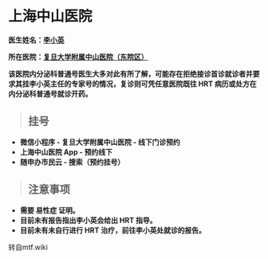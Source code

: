 # 上海中山医院

**医生姓名：[李小英](https://www.haodf.com/doctor/13154.html)**

**所在医院：[复旦大学附属中山医院（东院区）](https://amap.com/place/B0FFF5RB0L)**

**该医院内分泌科普通号医生大多对此有所了解，可能存在拒绝接诊首诊就诊者并要求其挂李小英主任的专家号的情况，复诊则可凭任意医院既往 HRT 病历或处方在内分泌科普通号就诊开药。**

> ## **挂号**

- **微信小程序 - 复旦大学附属中山医院 - 线下门诊预约**
- **上海中山医院 App - 预约线下**
- **随申办市民云 - 搜索（预约挂号）**

> ## **注意事项**

- **需要 易性症 证明。**
- **目前未有报告指出李小英会给出 HRT 指导。**
- **目前未有未自行进行 HRT 治疗，前往李小英处就诊的报告。**

转自mtf.wiki